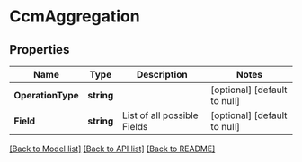 # CcmAggregation

## Properties
Name | Type | Description | Notes
------------ | ------------- | ------------- | -------------
**OperationType** | **string** |  | [optional] [default to null]
**Field** | **string** | List of all possible Fields | [optional] [default to null]

[[Back to Model list]](../README.md#documentation-for-models) [[Back to API list]](../README.md#documentation-for-api-endpoints) [[Back to README]](../README.md)

